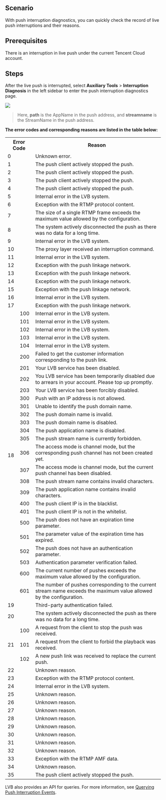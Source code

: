 
## Scenario

With push interruption diagnostics, you can quickly check the record of live push interruptions and their reasons.

## Prerequisites

There is an interruption in live push under the current Tencent Cloud account.

## Steps

After the live push is interrupted, select **Auxiliary Tools** > **Interruption Diagnosis** in the left sidebar to enter the push interruption diagnostics page.

![](https://main.qcloudimg.com/raw/169c385baadcf5d7c4e6f3c9edc06722.png)

> Here, **path** is the AppName in the push address, and **streamname** is the StreamName in the push address.

**The error codes and corresponding reasons are listed in the table below:**

<table border='0' >
 <col >
 <col >
 <tr >
<th colspan='2' >Error Code</td>
<th >Reason</td>
 </tr>
 <tr >
<td colspan='2' >0</td>
<td >Unknown error.</td>
 </tr>
 <tr >
<td colspan='2' >1</td>
<td >The push client actively stopped the push.</td>
 </tr>
 <tr >
<td colspan='2' >2</td>
<td >The push client actively stopped the push.</td>
 </tr>
 <tr >
<td colspan='2' >3</td>
<td>The push client actively stopped the push.</td>
 </tr>
 <tr >
<td colspan='2' >4</td>
<td >The push client actively stopped the push.</td>
 </tr>
 <tr>
<td colspan='2' >5</td>
<td >Internal error in the LVB system.</td>
 </tr>
 <tr >
<td colspan='2' >6</td>
<td >Exception with the RTMP protocol content.</td>
 </tr>
 <tr >
<td colspan='2' >7</td>
<td >The size of a single RTMP frame exceeds the maximum value allowed by the configuration.</td>
 </tr>
 <tr >
<td colspan='2' >8</td>
<td >The system actively disconnected the push as there was no data for a long time.</td>
 </tr>
 <tr>
<td colspan='2' >9</td>
<td  >Internal error in the LVB system.</td>
 </tr>
 <tr >
<td colspan='2'  >10</td>
<td  >The proxy layer received an interruption command.</td>
 </tr>
 <tr >
<td colspan='2'  >11</td>
<td  >Internal error in the LVB system.</td>
 </tr>
 <tr >
<td colspan='2'  >12</td>
<td  >Exception with the push linkage network.</td>
 </tr>
 <tr  >
<td colspan='2'  >13</td>
<td  >Exception with the push linkage network.</td>
 </tr>
 <tr >
<td colspan='2'  >14</td>
<td  >Exception with the push linkage network.</td>
 </tr>
 <tr >
<td colspan='2'  >15</td>
<td  >Exception with the push linkage network.</td>
 </tr>
 <tr  >
<td colspan='2'  >16</td>
<td  >Internal error in the LVB system.</td>
 </tr>
 <tr >
<td colspan='2'  >17</td>
<td  >Exception with the push linkage network.</td>
 </tr>
 <tr  >
<td rowspan='27'>18</td>
<td>100</td>
<td  >Internal error in the LVB system.</td>
 </tr>
 <tr >
<td >101</td>
<td  >Internal error in the LVB system.</td>
 </tr>
 <tr  >
<td >102</td>
<td  >Internal error in the LVB system.</td>
 </tr>
 <tr  >
<td >103</td>
<td  >Internal error in the LVB system.</td>
 </tr>
 <tr >
<td >104</td>
<td  >Internal error in the LVB system.</td>
 </tr>
 <tr >
<td >200</td>
<td  >Failed to get the customer information corresponding to the push link.</td>
 </tr>
 <tr >
<td >201</td>
<td  >Your LVB service has been disabled.</td>
 </tr>
 <tr  >
<td>202</td>
<td  >You LVB service has been temporarily disabled due to arrears in your account. Please top up promptly.</td>
 </tr>
 <tr>
<td >203</td>
<td  >Your LVB service has been forcibly disabled.</td>
 </tr>
 <tr>
<td >300</td>
<td  >Push with an IP address is not allowed.</td>
 </tr>
 <tr >
<td >301</td>
<td  >Unable to identify the push domain name.</td>
 </tr>
 <tr >
<td >302</td>
<td  >The push domain name is invalid.</td>
 </tr>
 <tr >
<td >303</td>
<td  >The push domain name is disabled.</td>
 </tr>
 <tr >
<td >304</td>
<td  >The push application name is disabled.</td>
 </tr>
 <tr>
<td >305</td>
<td  >The push stream name is currently forbidden.</td>
 </tr>
 <tr >
<td>306</td>
<td  >The access mode is channel mode, but the corresponding push channel has not been created yet.</td>
 </tr>
 <tr >
<td >307</td>
<td  >The access mode is channel mode, but the current push channel has been disabled.</td>
 </tr>
 <tr >
<td >308</td>
<td  >The push stream name contains invalid characters.</td>
 </tr>
 <tr >
<td>309</td>
<td  >The push application name contains invalid characters.</td>
 </tr>
 <tr  >
<td >400</td>
<td  >The push client IP is in the blacklist.</td>
 </tr>
 <tr >
<td >401</td>
<td  >The push client IP is not in the whitelist.</td>
 </tr>
 <tr  >
<td>500</td>
<td  >The push does not have an expiration time parameter.</td>
 </tr>
 <tr >
<td >501</td>
<td  >The parameter value of the expiration time has expired.</td>
 </tr>
 <tr  >
<td>502</td>
<td  >The push does not have an authentication parameter.</td>
 </tr>
 <tr  >
<td >503</td>
<td  >Authentication parameter verification failed.</td>
 </tr>
 <tr  >
<td>600</td>
<td  >The current number of pushes exceeds the maximum value allowed by the configuration.</td>
 </tr>
 <tr >
<td >601</td>
<td  >The number of pushes corresponding to the current stream name exceeds the maximum value allowed by the configuration.</td>
 </tr>
 <tr >
<td colspan='2'  >19</td>
<td  >Third-party authentication failed.</td>
 </tr>
 <tr >
<td colspan='2'  >20</td>
<td  >The system actively disconnected the push as there was no data for a long time.</td>
 </tr>
 <tr >
<td rowspan='3'>21</td>
<td >100</td>
<td  >A request from the client to stop the push was received. </td>
 </tr>
 <tr >
<td>101</td>
<td  >A request from the client to forbid the playback was received. </td>
 </tr>
 <tr >
<td >102</td>
<td  >A new push link was received to replace the current push.</td>
 </tr>
 <tr  >
<td colspan='2'  >22</td>
<td  >Unknown reason.</td>
 </tr>
 <tr >
<td colspan='2'  >23</td>
<td  >Exception with the RTMP protocol content.</td>
 </tr>
 <tr >
<td colspan='2'  >24</td>
<td  >Internal error in the LVB system.</td>
 </tr>
 <tr >
<td colspan='2'  >25</td>
<td  >Unknown reason.</td>
 </tr>
 <tr >
<td colspan='2'  >26</td>
<td  >Unknown reason.</td>
 </tr>
 <tr >
<td colspan='2'  >27</td>
<td  >Unknown reason.</td>
 </tr>
 <tr  >
<td colspan='2'  >28</td>
<td  >Unknown reason.</td>
 </tr>
 <tr >
<td colspan='2'  >29</td>
<td  >Unknown reason.</td>
 </tr>
 <tr  >
<td colspan='2'  >30</td>
<td  >Unknown reason.</td>
 </tr>
 <tr>
<td colspan='2'  >31</td>
<td  >Unknown reason.</td>
 </tr>
 <tr>
<td colspan='2'  >32</td>
<td  >Unknown reason.</td>
 </tr>
 <tr  >
<td colspan='2'  >33</td>
<td  >Exception with the RTMP AMF data.</td>
 </tr>
 <tr>
<td colspan='2'  >34</td>
<td  >Unknown reason.</td>
 </tr>
 <tr >
<td colspan='2'  >35</td>
<td  >The push client actively stopped the push.</td>
 </tr>
</table>

LVB also provides an API for queries. For more information, see [Querying Push Interruption Events](https://intl.cloud.tencent.com/document/product/267/30800).
